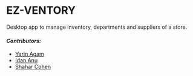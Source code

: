 # EZ-VENTORY
Desktop app to manage inventory, departments and suppliers of a store.

#### **_Contributors:_**
* [Yarin Agam](https://github.com/agmon33)
* [Idan Anu](https://github.com/IdanGrapie)
* [Shahar Cohen](https://github.com/nbhui)
